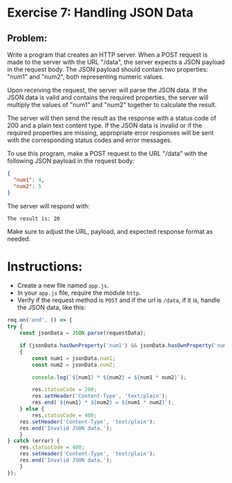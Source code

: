 # Exercise 7: Handling JSON Data

## Problem:

Write a program that creates an HTTP server. When a POST request is made to the server with the URL "/data", the server expects a JSON payload in the request body. The JSON payload should contain two properties: "num1" and "num2", both representing numeric values.

Upon receiving the request, the server will parse the JSON data. If the JSON data is valid and contains the required properties, the server will multiply the values of "num1" and "num2" together to calculate the result.

The server will then send the result as the response with a status code of 200 and a plain text content type. If the JSON data is invalid or if the required properties are missing, appropriate error responses will be sent with the corresponding status codes and error messages.

To use this program, make a POST request to the URL "/data" with the following JSON payload in the request body:

```JSON
{
  "num1": 4,
  "num2": 5
}
```

The server will respond with:

`The result is: 20`

Make sure to adjust the URL, payload, and expected response format as needed.

# Instructions:

- Create a new file named `app.js`.
- In your `app.js` file, require the module `http`.
- Verify if the request method is `POST` and if the url is `/data`, if it is, handle the JSON data, like this:

```JavaScript
req.on('end', () => {
try {
	const jsonData = JSON.parse(requestData);

	if (jsonData.hasOwnProperty('num1') && jsonData.hasOwnProperty('num2'))
	{
		const num1 = jsonData.num1;
		const num2 = jsonData.num2;

		console.log(`${num1} * ${num2} = ${num1 * num2}`);

		res.statusCode = 200;
		res.setHeader('Content-Type', 'text/plain');
		res.end(`${num1} * ${num2} = ${num1 * num2}`);
	} else {
		res.statusCode = 400;
	res.setHeader('Content-Type', 'text/plain');
	res.end('Invalid JSON data.');
	}
} catch (error) {
	res.statusCode = 400;
	res.setHeader('Content-Type', 'text/plain');
	res.end('Invalid JSON data.');
	}
});
```
